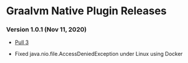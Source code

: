 # Graalvm Native Plugin Releases #

### Version 1.0.1 (Nov 11, 2020)
- [Pull 3](https://github.com/formkiq/graalvm-native-plugin/pull/3)
 * Fixed java.nio.file.AccessDeniedException under Linux using Docker
